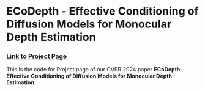 # ECoDepth - Effective Conditioning of Diffusion Models for Monocular Depth Estimation

### [Link to Project Page](https://ecodepth-iitd.github.io)
This is the code for Project page of our CVPR'2024 paper **ECoDepth - Effective Conditioning of Diffusion Models for Monocular Depth Estimation**.